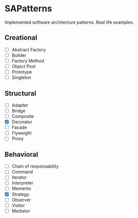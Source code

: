 # SAPatterns

Implemented software architecture patterns. Real life examples.

## Creational

- [ ] Abstract Factory
- [ ] Builder
- [ ] Factory Method
- [ ] Object Pool
- [ ] Prototype
- [ ] Singleton

## Structural

- [ ] Adapter
- [ ] Bridge
- [ ] Composite
- [x] Decorator
- [ ] Facade
- [ ] Flyweight
- [ ] Proxy

## Behavioral

- [ ] Chain of responsability
- [ ] Command
- [ ] Iterator
- [ ] Interpreter
- [ ] Memento
- [x] Strategy
- [ ] Observer
- [ ] Visitor
- [ ] Mediator
